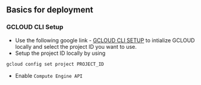 ## Basics for deployment

### GCLOUD CLI Setup
- Use the following google link - [GCLOUD CLI SETUP](https://cloud.google.com/sdk/docs/initializing) to intialize GCLOUD locally and select the project ID you want to use.
- Setup the project ID locally by using 
```bash
gcloud config set project PROJECT_ID
```
- Enable `Compute Engine API`